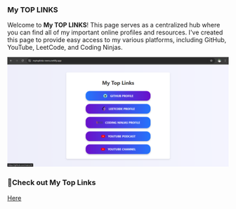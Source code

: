 ### My TOP LINKS 

Welcome to **My TOP LINKS**! This page serves as a centralized hub where you can find all of my important online profiles and resources. I've created this page to provide easy access to my various platforms, including GitHub, YouTube, LeetCode, and Coding Ninjas.

<img src = "TopLinks_Neeru.png">

### 🔗Check out My Top Links 
<a href = "https://mytoplinks-neeru.netlify.app/" alt="mytoplinks"> Here </a>

